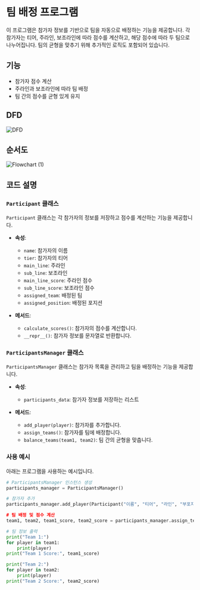 # 팀 배정 프로그램

이 프로그램은 참가자 정보를 기반으로 팀을 자동으로 배정하는 기능을 제공합니다. 각 참가자는 티어, 주라인, 보조라인에 따라 점수를 계산하고, 해당 점수에 따라 두 팀으로 나누어집니다. 팀의 균형을 맞추기 위해 추가적인 로직도 포함되어 있습니다.

## 기능

- 참가자 점수 계산
- 주라인과 보조라인에 따라 팀 배정
- 팀 간의 점수를 균형 있게 유지

## DFD

![DFD](https://github.com/user-attachments/assets/8fa36ea9-bc09-4365-8edf-15c2bbeb6ff7)

## 순서도

![Flowchart (1)](https://github.com/user-attachments/assets/48fdf429-eb62-4fd6-999e-fad4334db8e6) 
## 코드 설명

### `Participant` 클래스

`Participant` 클래스는 각 참가자의 정보를 저장하고 점수를 계산하는 기능을 제공합니다.

- **속성**:
  - `name`: 참가자의 이름
  - `tier`: 참가자의 티어
  - `main_line`: 주라인
  - `sub_line`: 보조라인
  - `main_line_score`: 주라인 점수
  - `sub_line_score`: 보조라인 점수
  - `assigned_team`: 배정된 팀
  - `assigned_position`: 배정된 포지션

- **메서드**:
  - `calculate_scores()`: 참가자의 점수를 계산합니다.
  - `__repr__()`: 참가자 정보를 문자열로 반환합니다.

### `ParticipantsManager` 클래스

`ParticipantsManager` 클래스는 참가자 목록을 관리하고 팀을 배정하는 기능을 제공합니다.

- **속성**:
  - `participants_data`: 참가자 정보를 저장하는 리스트

- **메서드**:
  - `add_player(player)`: 참가자를 추가합니다.
  - `assign_teams()`: 참가자를 팀에 배정합니다.
  - `balance_teams(team1, team2)`: 팀 간의 균형을 맞춥니다.

### 사용 예시

아래는 프로그램을 사용하는 예시입니다.

```python
# ParticipantsManager 인스턴스 생성
participants_manager = ParticipantsManager()

# 참가자 추가
participants_manager.add_player(Participant("이름", "티어", "라인", "부포지션)) // 부 포지션은 None 처리해도 가능함.

# 팀 배정 및 점수 계산
team1, team2, team1_score, team2_score = participants_manager.assign_teams()

# 팀 정보 출력
print("Team 1:")
for player in team1:
    print(player)
print("Team 1 Score:", team1_score)

print("Team 2:")
for player in team2:
    print(player)
print("Team 2 Score:", team2_score)
